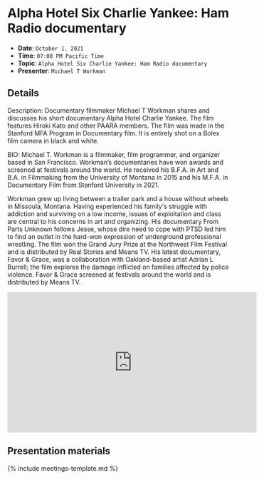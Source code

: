 # Alpha Hotel Six Charlie Yankee: Ham Radio documentary

* **Date**: `October 1, 2021`
* **Time**: `07:00 PM Pacific Time`
* **Topic**: `Alpha Hotel Six Charlie Yankee: Ham Radio documentary`
* **Presenter**: `Michael T Workman`

## Details

Description:
Documentary filmmaker Michael T Workman shares and discusses his short documentary Alpha Hotel Charlie Yankee. The film features Hiroki Kato and other PAARA members. The film was made in the Stanford MFA Program in Documentary film. It is entirely shot on a Bolex film camera in black and white.

BIO:
Michael T. Workman is a filmmaker, film programmer, and organizer based in San Francisco. Workman’s documentaries have won awards and screened at festivals around the world. He received his B.F.A. in Art and B.A. in Filmmaking from the University of Montana in 2015 and his M.F.A. in Documentary Film from Stanford University in 2021.

Workman grew up living between a trailer park and a house without wheels in Missoula, Montana. Having experienced his family's struggle with addiction and surviving on a low income, issues of exploitation and class are central to his concerns in art and organizing. His documentary From Parts Unknown follows Jesse, whose dire need to cope with PTSD led him to find an outlet in the hard-won expression of underground professional wrestling. The film won the Grand Jury Prize at the Northwest Film Festival and is distributed by Real Stories and Means TV. His latest documentary, Favor & Grace, was a collaboration with Oakland-based artist Adrian L Burrell; the film explores the damage inflicted on families affected by police violence. Favor & Grace screened at festivals around the world and is distributed by Means TV.

<iframe width="560" height="315" src="https://www.youtube.com/embed/uNgKHAKnyUQ?si=GAnmY3nUfS3aUPY_" title="YouTube video player" frameborder="0" allow="accelerometer; autoplay; clipboard-write; encrypted-media; gyroscope; picture-in-picture; web-share" referrerpolicy="strict-origin-when-cross-origin" allowfullscreen></iframe>

## Presentation materials

{% include meetings-template.md %}

